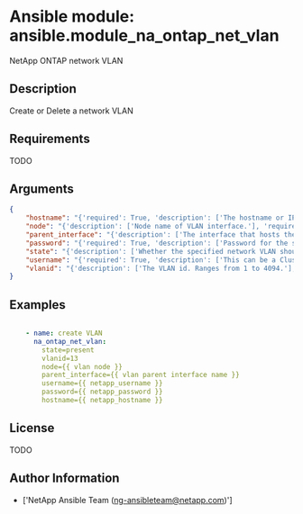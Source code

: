 # Ansible module: ansible.module_na_ontap_net_vlan


NetApp ONTAP network VLAN

## Description

Create or Delete a network VLAN

## Requirements

TODO

## Arguments

``` json
{
    "hostname": "{'required': True, 'description': ['The hostname or IP address of the ONTAP instance.']}",
    "node": "{'description': ['Node name of VLAN interface.'], 'required': True}",
    "parent_interface": "{'description': ['The interface that hosts the VLAN interface.'], 'required': True}",
    "password": "{'required': True, 'description': ['Password for the specified user.'], 'aliases': ['pass']}",
    "state": "{'description': ['Whether the specified network VLAN should exist or not'], 'choices': ['present', 'absent'], 'default': 'present'}",
    "username": "{'required': True, 'description': ['This can be a Cluster-scoped or SVM-scoped account, depending on whether a Cluster-level or SVM-level API is required. For more information, please read the documentation U(https://mysupport.netapp.com/NOW/download/software/nmsdk/9.4/).'], 'aliases': ['user']}",
    "vlanid": "{'description': ['The VLAN id. Ranges from 1 to 4094.'], 'required': True}",
}
```

## Examples


``` yaml

    - name: create VLAN
      na_ontap_net_vlan:
        state=present
        vlanid=13
        node={{ vlan node }}
        parent_interface={{ vlan parent interface name }}
        username={{ netapp_username }}
        password={{ netapp_password }}
        hostname={{ netapp_hostname }}

```

## License

TODO

## Author Information
  - ['NetApp Ansible Team (ng-ansibleteam@netapp.com)']

